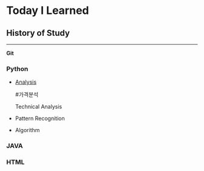 # Today I Learned

## History of Study

---

**Git**

### Python

- [Analysis](#가격분석)

  #가격분석

  Technical Analysis

  

- Pattern Recognition

- Algorithm

### JAVA

### HTML







